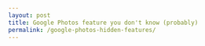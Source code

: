 ```yaml
---
layout: post
title: Google Photos feature you don't know (probably)
permalink: /google-photos-hidden-features/
---
```

